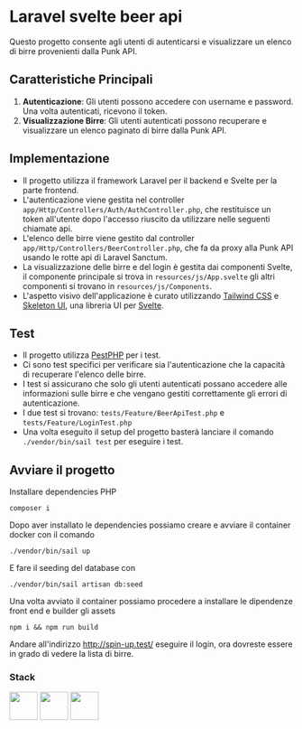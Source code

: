 # Laravel svelte beer api

Questo progetto consente agli utenti di autenticarsi e visualizzare un elenco di birre provenienti dalla Punk API.

## Caratteristiche Principali

1. **Autenticazione**: Gli utenti possono accedere con username e password. Una volta autenticati, ricevono il token.
2. **Visualizzazione Birre**: Gli utenti autenticati possono recuperare e visualizzare un elenco paginato di birre dalla Punk API.

## Implementazione

- Il progetto utilizza il framework Laravel per il backend e Svelte per la parte frontend.
- L'autenticazione viene gestita nel controller `app/Http/Controllers/Auth/AuthController.php`, che restituisce un token all'utente dopo l'accesso riuscito da utilizzare nelle seguenti chiamate api.
- L'elenco delle birre viene gestito dal controller `app/Http/Controllers/BeerController.php`, che fa da proxy alla Punk API usando le rotte api di Laravel Sanctum.
- La visualizzazione delle birre e del login è gestita dai componenti Svelte, il componente principale si trova in `resources/js/App.svelte` gli altri componenti si trovano in `resources/js/Components`.
- L'aspetto visivo dell'applicazione è curato utilizzando [Tailwind CSS]('https://tailwindcss.com/') e [Skeleton UI]('https://www.skeleton.de'), una libreria UI per [Svelte]('https://svelte.dev/').

## Test

- Il progetto utilizza [PestPHP]('https://pestphp.com/') per i test.
- Ci sono test specifici per verificare sia l'autenticazione che la capacità di recuperare l'elenco delle birre.
- I test si assicurano che solo gli utenti autenticati possano accedere alle informazioni sulle birre e che vengano gestiti correttamente gli errori di autenticazione.
- I due test si trovano: `tests/Feature/BeerApiTest.php` e `tests/Feature/LoginTest.php`
- Una volta eseguito il setup del progetto basterà lanciare il comando `./vendor/bin/sail test` per eseguire i test.

## Avviare il progetto

Installare dependencies PHP
```shell
composer i 
```
Dopo aver installato le dependencies possiamo creare e avviare il container docker con il comando
```shell
./vendor/bin/sail up
```
E fare il seeding del database con
```shell
./vendor/bin/sail artisan db:seed
```
Una volta avviato il container possiamo procedere a installare le dipendenze front end e builder gli assets
```shell
npm i && npm run build
```


Andare all'indirizzo http://spin-up.test/ eseguire il login, ora dovreste essere in grado di vedere la lista di birre.

### Stack

<div class="flex">
<img style="height: 50px" src="https://upload.wikimedia.org/wikipedia/commons/thumb/9/9a/Laravel.svg/985px-Laravel.svg.png">
<img style="height: 50px" src="https://upload.wikimedia.org/wikipedia/commons/thumb/1/1b/Svelte_Logo.svg/1200px-Svelte_Logo.svg.png">
<img style="height: 50px" src="https://pbs.twimg.com/profile_images/1587479781544759297/TINbbJLC_400x400.png">
</div>


